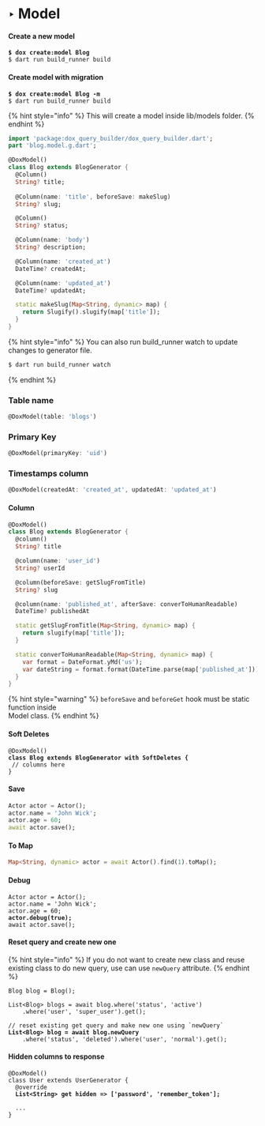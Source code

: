 # ‣ Model

#### Create a new model

<pre><code><strong>$ dox create:model Blog
</strong>$ dart run build_runner build
</code></pre>

#### Create model with migration

<pre><code><strong>$ dox create:model Blog -m
</strong>$ dart run build_runner build
</code></pre>

{% hint style="info" %}
This will create a model inside lib/models folder.&#x20;
{% endhint %}

```dart
import 'package:dox_query_builder/dox_query_builder.dart';
part 'blog.model.g.dart';

@DoxModel()
class Blog extends BlogGenerator {
  @Column()
  String? title;
  
  @Column(name: 'title', beforeSave: makeSlug)
  String? slug;

  @Column()
  String? status;

  @Column(name: 'body')
  String? description;

  @Column(name: 'created_at')
  DateTime? createdAt;

  @Column(name: 'updated_at')
  DateTime? updatedAt;

  static makeSlug(Map<String, dynamic> map) {
    return Slugify().slugify(map['title']);
  }
}
```

{% hint style="info" %}
You can also run build\_runner watch to update changes to generator file.

```bash
$ dart run build_runner watch
```
{% endhint %}

### Table name

```dart
@DoxModel(table: 'blogs')
```

### Primary Key

```dart
@DoxModel(primaryKey: 'uid')
```

### Timestamps column

```dart
@DoxModel(createdAt: 'created_at', updatedAt: 'updated_at')
```

#### Column

```dart
@DoxModel()
class Blog extends BlogGenerator {
  @column()
  String? title

  @column(name: 'user_id')
  String? userId

  @column(beforeSave: getSlugFromTitle)
  String? slug

  @column(name: 'published_at', afterSave: converToHumanReadable)
  DateTime? publishedAt

  static getSlugFromTitle(Map<String, dynamic> map) {
    return slugify(map['title']);
  }

  static converToHumanReadable(Map<String, dynamic> map) {
    var format = DateFormat.yMd('us');
    var dateString = format.format(DateTime.parse(map['published_at']));
  }
}
```



{% hint style="warning" %}
`beforeSave` and `beforeGet` hook must be static function inside\
Model class.
{% endhint %}

#### Soft Deletes

<pre class="language-dart"><code class="lang-dart">@DoxModel()
<strong>class Blog extends BlogGenerator with SoftDeletes {
</strong> // columns here
}
</code></pre>

#### Save

```dart
Actor actor = Actor();
actor.name = 'John Wick';
actor.age = 60;
await actor.save();
```

#### To Map

```dart
Map<String, dynamic> actor = await Actor().find(1).toMap();
```

#### Debug

<pre class="language-dart"><code class="lang-dart">Actor actor = Actor();
actor.name = 'John Wick';
actor.age = 60;
<strong>actor.debug(true);
</strong>await actor.save();
</code></pre>

#### Reset query and create new one

{% hint style="info" %}
If you do not want to create new class and reuse existing class to do new query, use can use `newQuery` attribute.
{% endhint %}

<pre class="language-dart"><code class="lang-dart">Blog blog = Blog();

List&#x3C;Blog> blogs = await blog.where('status', 'active')
    .where('user', 'super_user').get();

// reset existing get query and make new one using `newQuery`
<strong>List&#x3C;Blog> blog = await blog.newQuery
</strong>    .where('status', 'deleted').where('user', 'normal').get();
</code></pre>

#### Hidden columns to response

<pre class="language-dart"><code class="lang-dart">@DoxModel()
class User extends UserGenerator {
  @override
<strong>  List&#x3C;String> get hidden => ['password', 'remember_token'];
</strong>
  ...
}
</code></pre>
